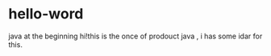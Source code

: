 # hello-word
java at the beginning
hi!this is the once of prodouct java , i has some idar for this.
